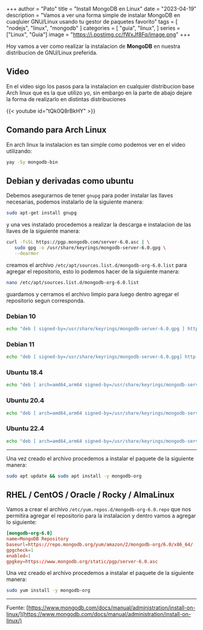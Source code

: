 +++
author = "Pato"
title = "Install MongoDB en Linux"
date = "2023-04-19"
description = "Vamos a ver una forma simple de instalar MongoDB en cuaqluier GNU/Linux usando tu gestor de paquetes favorito"
tags = [
    "nodejs",
    "linux",
    "mongodb"
]
categories = [
    "guia",
    "linux",
]
series = ["Linux", "Guia"]
image = "https://i.postimg.cc/fWxJf8Fq/image.png"
+++

Hoy vamos a ver como realizar la instalacion de **MongoDB** en nuestra distribucion de GNU/Linux preferida.

## Video

En el video sigo los pasos para la instalacion en cualquier distribucion base Arch linux que es la que utilizo yo, sin embargo en la parte de abajo dejare la forma de realizarlo en distintas distribuciones

{{< youtube id="tQk0Q8rBkHY" >}}

## Comando para Arch Linux

En arch linux la instalacion es tan simple como podemos ver en el video utilizando:

```zsh
yay -Sy mongodb-bin
```

## Debian y derivadas como ubuntu

Debemos asegurarnos de tener `gnupg` para poder instalar las llaves necesarias, podemos instalarlo de la siguiente manera:

```zsh
sudo apt-get install gnupg
```

y una ves instalado procedemos a realizar la descarga e instalacion de las llaves de la siguiente manera:

```zsh
curl -fsSL https://pgp.mongodb.com/server-6.0.asc | \
   sudo gpg -o /usr/share/keyrings/mongodb-server-6.0.gpg \
   --dearmor
```

creamos el archivo `/etc/apt/sources.list.d/mongodb-org-6.0.list` para agregar el repositorio, esto lo podemos hacer de la siguiente manera:

```zsh
nano /etc/apt/sources.list.d/mongodb-org-6.0.list
```

guardamos y cerramos el archivo limpio para luego dentro agregar el repositorio segun corresponda.

### Debian 10

```zsh
echo "deb [ signed-by=/usr/share/keyrings/mongodb-server-6.0.gpg ] http://repo.mongodb.org/apt/debian buster/mongodb-org/6.0 main" | sudo tee /etc/apt/sources.list.d/mongodb-org-6.0.list
```

### Debian 11

```zsh
echo "deb [ signed-by=/usr/share/keyrings/mongodb-server-6.0.gpg] http://repo.mongodb.org/apt/debian bullseye/mongodb-org/6.0 main" | sudo tee /etc/apt/sources.list.d/mongodb-org-6.0.list
```

### Ubuntu 18.4

```zsh
echo "deb [ arch=amd64,arm64 signed-by=/usr/share/keyrings/mongodb-server-6.0.gpg ] https://repo.mongodb.org/apt/ubuntu bionic/mongodb-org/6.0 multiverse" | sudo tee /etc/apt/sources.list.d/mongodb-org-6.0.list
```

### Ubuntu 20.4

```zsh
echo "deb [ arch=amd64,arm64 signed-by=/usr/share/keyrings/mongodb-server-6.0.gpg ] https://repo.mongodb.org/apt/ubuntu focal/mongodb-org/6.0 multiverse" | sudo tee /etc/apt/sources.list.d/mongodb-org-6.0.list
```

### Ubuntu 22.4

```zsh
echo "deb [ arch=amd64,arm64 signed-by=/usr/share/keyrings/mongodb-server-6.0.gpg ] https://repo.mongodb.org/apt/ubuntu jammy/mongodb-org/6.0 multiverse" | sudo tee /etc/apt/sources.list.d/mongodb-org-6.0.list
```

---

Una vez creado el archivo procedemos a instalar el paquete de la siguiente manera:

```zsh
sudo apt update && sudo apt install -y mongodb-org
```

## RHEL / CentOS / Oracle / Rocky / AlmaLinux

Vamos a crear el archivo `/etc/yum.repos.d/mongodb-org-6.0.repo` que nos permitira agregar el repositorio para la instalacion y dentro vamos a agregar lo siguiente:

```conf
[mongodb-org-6.0]
name=MongoDB Repository
baseurl=https://repo.mongodb.org/yum/amazon/2/mongodb-org/6.0/x86_64/
gpgcheck=1
enabled=1
gpgkey=https://www.mongodb.org/static/pgp/server-6.0.asc
```

Una vez creado el archivo procedemos a instalar el paquete de la siguiente manera:

```zsh
sudo yum install -y mongodb-org
```

---

Fuente: [https://www.mongodb.com/docs/manual/administration/install-on-linux/](https://www.mongodb.com/docs/manual/administration/install-on-linux/)

